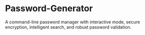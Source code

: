 # Password-Generator
A command-line password manager with interactive mode, secure encryption, intelligent search, and robust password validation.
